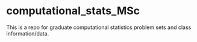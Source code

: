 # computational_stats_MSc
This is a repo for graduate computational statistics problem sets and class information/data. 
